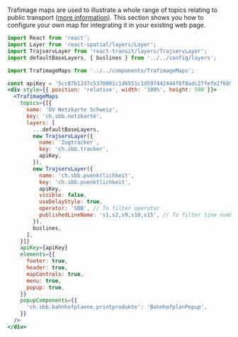 #

Trafimage maps are used to illustrate a whole range of topics relating to public transport ([more information](https://www.sbb.ch/en/bahnhof-services/bahnhoefe/karten-bahnhofplaene/trafimage-karten.html)).
This section shows you how to configure your own map for integrating it in your existing web page.

```jsx
import React from 'react';
import Layer from 'react-spatial/layers/Layer';
import TrajservLayer from 'react-transit/layers/TrajservLayer';
import defaultBaseLayers, { buslines } from '../../config/layers';

import TrafimageMaps from '../../components/TrafimageMaps';

const apiKey = '5cc87b12d7c5370001c1d6551c1d597442444f8f8adc27fefe2f6b93';
<div style={{ position: 'relative', width: '100%', height: 500 }}>
  <TrafimageMaps
    topics={[{
      name: 'ÖV Netzkarte Schweiz',
      key: 'ch.sbb.netzkarte',
      layers: [
        ...defaultBaseLayers,
        new TrajservLayer({
          name: 'Zugtracker',
          key: 'ch.sbb.tracker',
          apiKey,
        }),
        new TrajservLayer({
          name: 'ch.sbb.puenktlichkeit',
          key: 'ch.sbb.puenktlichkeit',
          apiKey,
          visible: false,
          useDelayStyle: true,
          operator: 'SBB', // To filter operator
          publishedLineName: 's1,s2,s9,s10,s15', // To filter line number
        }),
        buslines,
      ],
    }]}
    apiKey={apiKey}
    elements={{
      footer: true,
      header: true,
      mapControls: true,
      menu: true,
      popup: true,
    }}
    popupComponents={{
      'ch.sbb.bahnhofplaene.printprodukte': 'BahnhofplanPopup',
    }}
  />
</div>
```
